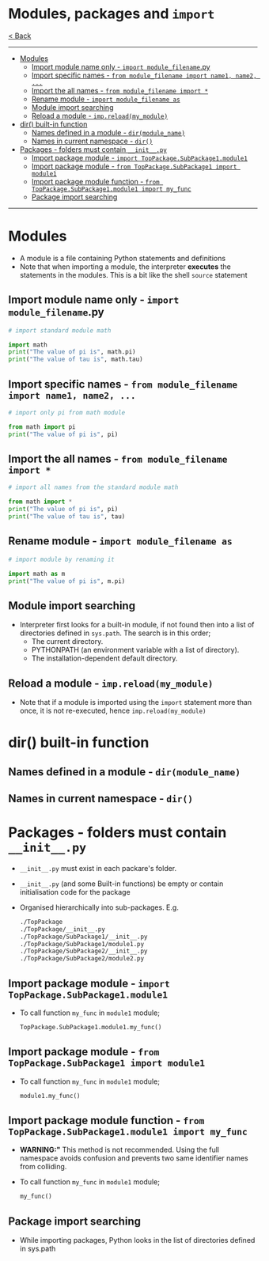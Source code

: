# Modules, packages and `import` <!-- omit in toc -->

[< Back](./Python_crib_notes.md)

---

<!-- @import "[TOC]" {cmd="toc" depthFrom=1 depthTo=6 orderedList=false} -->

<!-- code_chunk_output -->
- [Modules](#modules)
  - [Import module name only - `import module_filename`.py](#import-module-name-only---import-module_filenamepy)
  - [Import specific names - `from module_filename import name1, name2, ...`](#import-specific-names---from-module_filename-import-name1-name2-)
  - [Import the all names - `from module_filename import *`](#import-the-all-names---from-module_filename-import-)
  - [Rename module - `import module_filename as`](#rename-module---import-module_filename-as)
  - [Module import searching](#module-import-searching)
  - [Reload a module - `imp.reload(my_module)`](#reload-a-module---impreloadmy_module)
- [dir() built-in function](#dir-built-in-function)
  - [Names defined in a module - `dir(module_name)`](#names-defined-in-a-module---dirmodule_name)
  - [Names in current namespace - `dir()`](#names-in-current-namespace---dir)
- [Packages - folders must contain `__init__.py`](#packages---folders-must-contain-__init__py)
  - [Import package module - `import TopPackage.SubPackage1.module1`](#import-package-module---import-toppackagesubpackage1module1)
  - [Import package module - `from TopPackage.SubPackage1 import module1`](#import-package-module---from-toppackagesubpackage1-import-module1)
  - [Import package module function - `from TopPackage.SubPackage1.module1 import my_func`](#import-package-module-function---from-toppackagesubpackage1module1-import-my_func)
  - [Package import searching](#package-import-searching)
<!-- /code_chunk_output -->

---

# Modules

- A module is a file containing Python statements and definitions
- Note that when importing a module, the interpreter **executes** the statements in the modules.  This is a bit like the shell `source` statement

## Import module name only - `import module_filename`.py

```python
# import standard module math

import math
print("The value of pi is", math.pi)
print("The value of tau is", math.tau)

```

## Import specific names - `from module_filename import name1, name2, ...`

```python
# import only pi from math module

from math import pi
print("The value of pi is", pi)
```

## Import the all names - `from module_filename import *`

```python
# import all names from the standard module math

from math import *
print("The value of pi is", pi)
print("The value of tau is", tau)
```

## Rename module - `import module_filename as`

```python
# import module by renaming it

import math as m
print("The value of pi is", m.pi)
```

## Module import searching

- Interpreter first looks for a built-in module, if not found then into a list of directories defined in `sys.path`. The search is in this order;
  - The current directory.
  - PYTHONPATH (an environment variable with a list of directory).
  - The installation-dependent default directory.

## Reload a module - `imp.reload(my_module)`

- Note that if a module is imported using the `import` statement more than once, it is not re-executed, hence `imp.reload(my_module)`

# dir() built-in function

## Names defined in a module - `dir(module_name)`

## Names in current namespace - `dir()`

# Packages - folders must contain `__init__.py`

- `__init__.py` must exist in each packare's folder.
- `__init__.py` (and some Built-in functions) be empty or contain initialisation code for the package
- Organised hierarchically into sub-packages. E.g.

  ```bash
  ./TopPackage
  ./TopPackage/__init__.py  
  ./TopPackage/SubPackage1/__init__.py
  ./TopPackage/SubPackage1/module1.py
  ./TopPackage/SubPackage2/__init__.py
  ./TopPackage/SubPackage2/module2.py
  ```

## Import package module - `import TopPackage.SubPackage1.module1`

- To call function `my_func` in `module1` module;

  ```python
  TopPackage.SubPackage1.module1.my_func()
  ```

## Import package module - `from TopPackage.SubPackage1 import module1`

- To call function `my_func` in `module1` module;

  ```python
  module1.my_func()
  ```

## Import package module function - `from TopPackage.SubPackage1.module1 import my_func`

- **WARNING:"** This method is not recommended. Using the full namespace avoids confusion and prevents two same identifier names from colliding.
- To call function `my_func` in `module1` module;

  ```python
  my_func()
  ```

## Package import searching

- While importing packages, Python looks in the list of directories defined in sys.path
